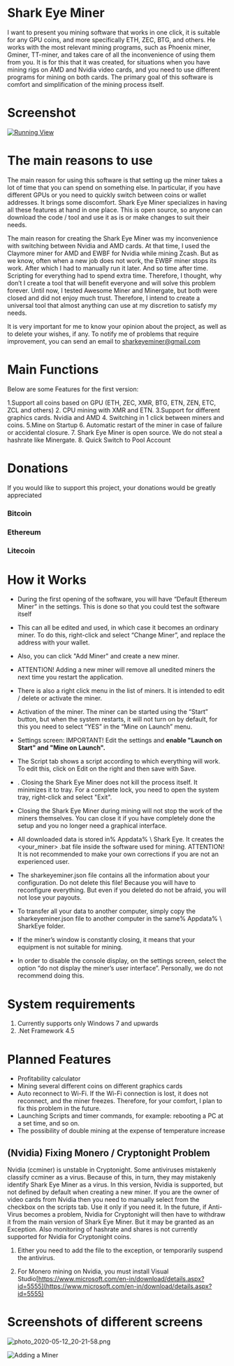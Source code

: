 # Shark Eye Miner

I want to present you mining software that works in one click, it is suitable for any GPU coins, and more specifically ETH, ZEC, BTG, and others. He works with the most relevant mining programs, such as Phoenix miner, Gminer, TT-miner, and takes care of all the inconvenience of using them from you. It is for this that it was created, for situations when you have mining rigs on AMD and Nvidia video cards, and you need to use different programs for mining on both cards. The primary goal of this software is comfort and simplification of the mining process itself.




# Screenshot


[![Running View](https://github.com/sharkeyeminer/sharkeyeminer/blob/master/Screenshots/photo_2020-05-12_20-21-41.png?raw=true)](https://github.com/sharkeyeminer/sharkeyeminer/blob/master/Screenshots/photo_2020-05-12_20-21-41.png?raw=true)
# [](https://github.com/sharkeyeminer/sharkeyeminerr#the-reasons-to-use)The main reasons to use



The main reason for using this software is that setting up the miner takes a lot of time that you can spend on something else. In particular, if you have different GPUs or you need to quickly switch between coins or wallet addresses. It brings some discomfort. Shark Eye Miner specializes in having all these features at hand in one place. This is open source, so anyone can download the code / tool and use it as is or make changes to suit their needs.

The main reason for creating the Shark Eye Miner was my inconvenience with switching between Nvidia and AMD cards. At that time, I used the Claymore miner for AMD and EWBF for Nvidia while mining Zcash. But as we know, often when a new job does not work, the EWBF miner stops its work. After which I had to manually run it later. And so time after time. Scripting for everything had to spend extra time. Therefore, I thought, why don’t I create a tool that will benefit everyone and will solve this problem forever.
Until now, I tested Awesome Miner and Minergate, but both were closed and did not enjoy much trust. Therefore, I intend to create a universal tool that almost anything can use at my discretion to satisfy my needs.

It is very important for me to know your opinion about the project, as well as to delete your wishes, if any. To notify me of problems that require improvement, you can send an email to sharkeyeminer@gmail.com


# [](https://github.com/sharkeyeminer/sharkeyeminer#main-functions)Main Functions

 Below are some Features for the first version:

1.Support all coins based on GPU (ETH, ZEC, XMR, BTG, ETN, ZEN, ETC, ZCL and others)
2. CPU mining with XMR and ETN.
3.Support for different graphics cards. Nvidia and AMD
4. Switching in 1 click between miners and coins.
5.Mine on Startup
6. Automatic restart of the miner in case of failure or accidental closure.
7. Shark Eye Miner is open source. We do not steal a hashrate like Minergate.
8. Quick Switch to Pool Account


# [](https://github.com/sharkeyeminer/sharkeyeminer#donations)Donations

If you would like to support this project, your donations would be greatly appreciated

### [](https://github.com/sharkeyeminer/sharkeyeminer#bitcoin)Bitcoin



### [](https://github.com/sharkeyeminer/sharkeyeminer#ethereum)Ethereum


### [](https://github.com/sharkeyeminer/sharkeyeminer#litecoin)Litecoin



# [](https://github.com/sharkeyeminer/sharkeyeminer#how-to-works)How it Works


-    During the first opening of the software, you will have “Default Ethereum Miner” in the settings. This is done so that you could test the software itself

-    This can all be edited and used, in which case it becomes an ordinary miner. To do this, right-click and select “Change Miner”, and replace the address with your wallet.

-    Also, you can click "Add Miner" and create a new miner.

-   ATTENTION! Adding a new miner will remove all unedited miners the next time you restart the application.

-   There is also a right click menu in the list of miners. It is intended to edit / delete or activate the miner.

-   Activation of the miner. The miner can be started using the “Start” button, but when the system restarts, it will not turn on by default, for this you need to select “YES” in the “Mine on Launch” menu.

-  Settings screen: IMPORTANT! Edit the settings and **enable "Launch on Start" and "Mine on Launch".**

-  The Script tab shows a script according to which everything will work. To edit this, click on Edit on the right and then save with Save.

-   . Closing the Shark Eye Miner does not kill the process itself. It minimizes it to tray. For a complete lock, you need to open the system tray, right-click and select "Exit".

-   Closing the Shark Eye Miner during mining will not stop the work of the miners themselves. You can close it if you have completely done the setup and you no longer need a graphical interface.

-   All downloaded data is stored in% Appdata% \ Shark Eye. It creates the <your_miner> .bat file inside the software used for mining. ATTENTION! It is not recommended to make your own corrections if you are not an experienced user. 

-   The sharkeyeminer.json file contains all the information about your configuration. Do not delete this file! Because you will have to reconfigure everything. But even if you deleted do not be afraid, you will not lose your payouts.

-  To transfer all your data to another computer, simply copy the sharkeyeminer.json file to another computer in the same% Appdata% \ SharkEye folder.

-    If the miner’s window is constantly closing, it means that your equipment is not suitable for mining.

-   In order to disable the console display, on the settings screen, select the option “do not display the miner’s user interface”. Personally, we do not recommend doing this.

# [](https://github.com/sharkeyeminer/sharkeyeminer#system-requirements)System requirements

1.  Currently supports only Windows 7 and upwards
2.  .Net Framework 4.5

# [](https://github.com/sharkeyeminer/sharkeyeminer#planned-features)Planned Features

-   Profitability calculator
-   Mining several different coins on different graphics cards
-   Auto reconnect to Wi-Fi. If the Wi-Fi connection is lost, it does not reconnect, and the miner freezes. Therefore, for your comfort, I plan to fix this problem in the future.
-   Launching Scripts and timer commands, for example: rebooting a PC at a set time, and so on. 
-   The possibility of double mining at the expense of temperature increase



## [](https://github.com/sharkeyeminer/sharkeyeminer#nvidia-fixing-monero-cryptonght-problem)(Nvidia) Fixing Monero / Cryptonight Problem

Nvidia (ccminer) is unstable in Cryptonight.
Some antiviruses mistakenly classify ccminer as a virus. Because of this, in turn, they may mistakenly identify Shark Eye Miner as a virus. In this version, Nvidia is supported, but not defined by default when creating a new miner. If you are the owner of video cards from Nvidia then you need to manually select from the checkbox on the scripts tab. Use it only if you need it. In the future, if Anti-Virus becomes a problem, Nvidia for Cryptonight will then have to withdraw it from the main version of Shark Eye Miner. But it may be granted as an Exception. Also monitoring of hashrate and shares is not currently supported for Nvidia for Cryptonight coins.

1.  Either you need to add the file to the exception, or temporarily suspend the antivirus.

2.  For Monero mining on Nvidia, you must install Visual Studio[https://www.microsoft.com/en-in/download/details.aspx?id=5555](https://www.microsoft.com/en-in/download/details.aspx?id=5555)

# [](https://github.com/sharkeyeminer/sharkeyeminer#screenshots-of-different-screens)Screenshots of different screens



![[photo_2020-05-12_20-21-58.png](https://github.com/sharkeyeminer/sharkeyeminer/blob/master/Screenshots/photo_2020-05-12_20-21-58.png "photo_2020-05-12_20-21-58.png")](https://github.com/sharkeyeminer/sharkeyeminer/blob/master/Screenshots/photo_2020-05-12_20-21-58.png?raw=true)



![Adding a Miner](https://github.com/sharkeyeminer/sharkeyeminer/blob/master/Screenshots/photo_2020-05-12_20-21-54.png?raw=true)

